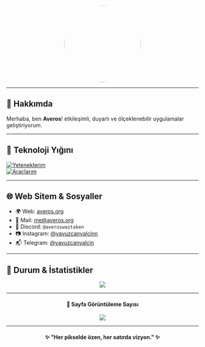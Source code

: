 <div align="center">
  <img src="https://avatars.githubusercontent.com/u/62138015?v=4" width="200" style="border-radius: 50%;" />
</div>

---

## 🚀 Hakkımda

Merhaba, ben **Averos**! etkileşimli, duyarlı ve ölçeklenebilir uygulamalar geliştiriyorum.

---

## 🧰 Teknoloji Yığını

[![Yeteneklerim](https://skillicons.dev/icons?i=js,ts,html,css,react,nextjs,tailwind,discordjs,nodejs,express,mongodb)](https://averos.org)  
[![Araçlarım](https://skillicons.dev/icons?i=vscode,github,vercel,figma)](https://averos.org)

---

## 🌐 Web Sitem & Sosyaller

- 🌍 Web: [averos.org](https://averos.org)
- 📧 Mail: [me@averos.org](mailto:me@averos.org)
- 💬 Discord: `@averoswastaken`
- 📷 Instagram: [@yavuzcanyalcinn](https://instagram.com/yavuzcanyalcinn)
- 📬 Telegram: [@yavuzcanyalcin](https://t.me/yavuzcanyalcin)

---

## 🔧 Durum & İstatistikler

<div align="center">
  <img src="https://lanyard.cnrad.dev/api/481428826099023872?theme=dark&animated=true&borderRadius=15px&showDisplayName=true&hideDiscriminators=false" />
</div>

---

<div align="center">
  <h4>🔻 Sayfa Görüntüleme Sayısı</h4>
  <img src="https://count.getloli.com/get/@averos?theme=rule34" />
</div>

---

<div align="center">
  <h4>✨ "Her pikselde özen, her satırda vizyon." ✨</h4>
</div>

